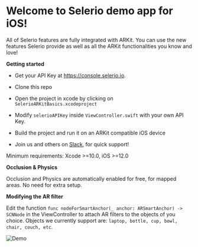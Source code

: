 
# Welcome to Selerio demo app for iOS!

All of Selerio features are fully integrated with ARKit. You can use the new features Selerio provide as well as all the ARKit functionalities you know and love!

**Getting started**


- Get your API Key at https://console.selerio.io.  

- Clone this repo

- Open the project in xcode by clicking on `SelerioARKitBasics.xcodeproject`

- Modify `selerioAPIKey` inside `ViewController.swift` with your own API Key.

- Build the project and run it on an ARKit compatible iOS device

- Join us and others on <a href="https://selerio-dev.slack.com/" target="_blank">Slack</a>, for quick support!

Minimum requirements: Xcode >=10.0, iOS >=12.0

**Occlusion & Physics**

Occlusion and Physics are automatically enabled for free, for mapped areas. No need for extra setup.

**Modifying the AR filter**

Edit the function `func nodeForSmartAnchor(_ anchor: ARSmartAnchor) -> SCNNode` in the ViewController to attach AR filters to the objects of you choice. Objects we currently support are: `laptop, bottle, cup, bowl, chair, couch, etc`.



![Demo](./demo.gif)
